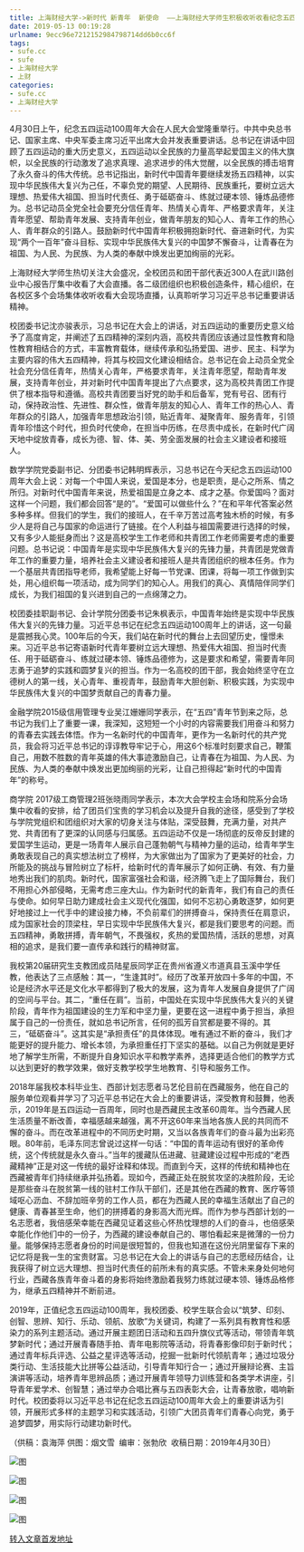 ```yaml
---
title: 上海财经大学->新时代 新青年  新使命  ——上海财经大学师生积极收听收看纪念五四运动100周年大会并热议新时代青年责任与担当 | sufe.cc
date: 2019-05-13 00:19:28
urlname: 9ecc96e7212152984798714dd6b0cc6f
tags: 
- sufe.cc
- sufe
- 上海财经大学
- 上财
categories:
- sufe.cc
- 上海财经大学
---
```



4月30日上午，纪念五四运动100周年大会在人民大会堂隆重举行。中共中央总书记、国家主席、中央军委主席习近平出席大会并发表重要讲话。总书记在讲话中回顾了五四运动的重大历史意义，五四运动以全民族的力量高举起爱国主义的伟大旗帜，以全民族的行动激发了追求真理、追求进步的伟大觉醒，以全民族的搏击培育了永久奋斗的伟大传统。总书记指出，新时代中国青年要继续发扬五四精神，以实现中华民族伟大复兴为己任，不辜负党的期望、人民期待、民族重托，要树立远大理想、热爱伟大祖国、担当时代责任、勇于砥砺奋斗、练就过硬本领、锤炼品德修为。总书记动员全党全社会要充分信任青年、热情关心青年、严格要求青年，关注青年愿望、帮助青年发展、支持青年创业，做青年朋友的知心人、青年工作的热心人、青年群众的引路人。鼓励新时代中国青年积极拥抱新时代、奋进新时代，为实现“两个一百年”奋斗目标、实现中华民族伟大复兴的中国梦不懈奋斗，让青春在为祖国、为人民、为民族、为人类的奉献中焕发出更加绚丽的光彩。

上海财经大学师生热切关注大会盛况，全校团员和团干部代表近300人在武川路创业中心报告厅集中收看了大会直播。各二级团组织也积极创造条件，精心组织，在各校区多个会场集体收听收看大会现场直播，认真聆听学习习近平总书记重要讲话精神。

校团委书记沈亦骏表示，习总书记在大会上的讲话，对五四运动的重要历史意义给予了高度肯定，并阐述了五四精神的深刻内涵，高校共青团应该通过显性教育和隐性教育相结合的方式，丰富教育载体，继续传承和弘扬爱国、进步、民主、科学为主要内容的伟大五四精神，将其与校园文化建设相结合。总书记在会上动员全党全社会充分信任青年，热情关心青年，严格要求青年，关注青年愿望，帮助青年发展，支持青年创业，并对新时代中国青年提出了六点要求，这为高校共青团工作提供了根本指导和遵循。高校共青团要当好党的助手和后备军，党有号召、团有行动，保持政治性、先进性、群众性，做青年朋友的知心人、青年工作的热心人、青年群众的引路人，加强青年思想政治引领，贴近青年、凝聚青年、服务青年，引领青年珍惜这个时代，担负时代使命，在担当中历练，在尽责中成长，在新时代广阔天地中绽放青春，成长为德、智、体、美、劳全面发展的社会主义建设者和接班人。

数学学院党委副书记、分团委书记韩明辉表示，习总书记在今天纪念五四运动100周年大会上说：对每一个中国人来说，爱国是本分，也是职责，是心之所系、情之所归。对新时代中国青年来说，热爱祖国是立身之本、成才之基。你爱国吗？面对这样一个问题，我们都会回答“是的”。“爱国可以做些什么？”在和平年代答案必然多种多样。但我们的学生，我们的接班人，在千辛万苦过高考独木桥的时候，有多少人是将自己与国家的命运进行了链接。在个人利益与祖国需要进行选择的时候，又有多少人能挺身而出？这是高校学生工作老师和共青团工作老师需要考虑的重要问题。总书记说：中国青年是实现中华民族伟大复兴的先锋力量，共青团是党做青年工作的重要力量，培养社会主义建设者和接班人是共青团组织的根本任务。作为一个基层共青团指导老师，我希望能上好每一节党课、团课，将每一项工作做到实处，用心组织每一项活动，成为同学们的知心人。用我们的真心、真情陪伴同学们成长，为我们祖国的复兴进到自己的一点绵薄之力。

校团委挂职副书记、会计学院分团委书记朱枫表示，中国青年始终是实现中华民族伟大复兴的先锋力量。习近平总书记在纪念五四运动100周年上的讲话，这一句最是震撼我心灵。100年后的今天，我们站在新时代的舞台上去回望历史，憧憬未来。习近平总书记寄语新时代青年要树立远大理想、热爱伟大祖国、担当时代责任、用于砥砺奋斗、练就过硬本领、锤炼品德修为，这是要求和希望，需要青年同志勇于追梦的实践和圆梦复兴的担当。作为一名高校的团干部，我会始终坚守在立德树人的第一线，关心青年、重视青年，鼓励青年大胆创新、积极实践，为实现中华民族伟大复兴的中国梦贡献自己的青春力量。

金融学院2015级信用管理专业吴江姗姗同学表示，在“五四”青年节到来之际，总书记为我们上了重要一课，我深知，这短短一个小时的内容需要我们用奋斗和努力的青春去实践去体悟。作为一名新时代的中国青年，更作为一名新时代的共产党员，我会将习近平总书记的谆谆教导牢记于心，用这6个标准时刻要求自己，鞭策自己，用数不胜数的青年英雄的伟大事迹激励自己，让青春在为祖国、为人民、为民族、为人类的奉献中焕发出更加绚丽的光彩，让自己担得起“新时代的中国青年”的称号。

商学院 2017级工商管理2班张晓雨同学表示，本次大会学校主会场和院系分会场集中收看的安排，给了团员们宝贵的学习机会以及提升自我的途径，感受到了学校与学院党组织和团组织对大家的切身关注与体贴，深受鼓舞，充满力量，对共产党、共青团有了更深的认同感与归属感。五四运动不仅是一场彻底的反帝反封建的爱国学生运动，更是一场青年人展示自己蓬勃朝气与精神力量的运动，给青年学生勇敢表现自己的真实想法树立了榜样，为大家做出为了国家为了更美好的社会，力所能及的挑战与冒险树立了标杆，给新时代的青年展示了如何正确、有效、有力量地秀出我们的肌肉。新时代，国家富强社会和谐，经济腾飞走上了国际舞台，我们不用担心外部侵略，无需考虑三座大山。作为新时代的新青年，我们有自己的责任与使命。如何早日助力建成社会主义现代化强国，如何不忘初心勇敢逐梦，如何更好地接过上一代手中的建设接力棒，不负前辈们的拼搏奋斗，保持责任在肩意识，成为国家社会的顶梁柱，早日实现中华民族伟大复兴，都是我们要思考的问题。而五四精神，勇敢拼搏，青年朝气，不畏强权，炙热的爱国热情，活跃的思想，对真相的追求，是我们要一直传承和践行的精神财富。

我校第20届研究生支教团成员陆星辰同学正在贵州省遵义市道真县玉溪中学任教，他表达了三点感触：其一，“生逢其时”。经历了改革开放四十多年的中国，不论是经济水平还是文化水平都得到了极大的发展，这为青年人发展自身提供了广阔的空间与平台。其二，“重任在肩”。当前，中国处在实现中华民族伟大复兴的关键阶段，青年作为祖国建设的生力军和中坚力量，更要在这一进程中勇于担当，承担属于自己的一份责任，就如总书记所言，任何的孤芳自赏都是要不得的。其三，“砥砺奋斗”。这其实是“承担责任”的具体体现。唯有通过不断的奋斗，我们才能更好的提升能力、增长本领，为承担重任打下坚实的基础。以自己为例就是更好地了解学生所需，不断提升自身知识水平和教学素养，选择更适合他们的教学方式以达到更好的教学效果，做好支教学校学生地教育、引导和服务工作。

2018年届我校本科毕业生、西部计划志愿者马艺伦目前在西藏服务，他在自己的服务单位观看并学习了习近平总书记在大会上的重要讲话，深受教育和鼓舞，他表示，2019年是五四运动一百周年，同时也是西藏民主改革60周年。当今西藏人民生活质量不断改善，幸福感越来越强，离不开这60年来当地各族人民的共同而不懈的奋斗。而在改革进程中的不同历史时期，又当以各族青年们的奋斗最为出彩亮眼。80年前，毛泽东同志曾说过这样一句话：“中国的青年运动有很好的革命传统，这个传统就是永久奋斗。”当年的援藏队伍进藏、驻藏建设过程中形成的“老西藏精神”正是对这一传统的最好诠释和体现。而直到今天，这样的传统和精神也在西藏被青年们持续继承并弘扬着。现如今，西藏正处在脱贫攻坚的决胜阶段，无论是那些奋斗在脱贫第一线的驻村工作队干部们，还是其他在西藏的教育、医疗等领域呕心沥血、不辞加班辛劳的工作人员，都在为西藏人民的幸福生活献出了自己的健康、青春甚至生命，他们的拼搏着的身影高大而光辉。而作为参与西部计划的一名志愿者，我倍感荣幸能在西藏见证着这些心怀热忱理想的人们的奋斗，也倍感荣幸能化作他们中的一份子，为西藏的建设奉献自己的、哪怕看起来是微薄的一份力量。能够保持志愿者身份的时间是很短暂的，但我也知道在这份光阴里留存下来的记忆将是我一生的宝贵财富。习总书记在大会上的讲话与自己的志愿经历结合，让我获得了树立远大理想、担当时代责任的前所未有的真实感。不管未来身处何地何行业，西藏各族青年奋斗着的身影将始终激励着我努力练就过硬本领、锤炼品格修为，继承五四精神并不断前进。

2019年，正值纪念五四运动100周年，我校团委、校学生联合会以“筑梦、印刻、创智、思辨、知行、乐动、领航、放歌”为关键词，构建了一系列具有教育性和感染力的系列主题活动。通过开展主题团日活动和五四升旗仪式等活动，带领青年筑梦新时代；通过开展青春随手拍、青年电影院等活动，将青春影像印刻于新时代；通过青年标兵评选、公益之星评选等活动，挖掘一批新时代领航青年；通过垃圾分类行动、生活技能大比拼等公益活动，引导青年知行合一；通过开展辩论赛、主旨演讲等活动，培养青年思辨品质；通过开展青年领导力训练营和各类学术讲座，引导青年爱学术、创智慧；通过举办合唱比赛与五四表彰大会，让青春放歌，唱响新时代。校团委将以习近平总书记在纪念五四运动100周年大会上的重要讲话为引领，开展形式多样的主题学习和实践活动，引领广大团员青年们青春心向党，勇于追梦圆梦，用实际行动建功新时代。

（供稿：袁海萍 供图：烟文雪  编审：张勃欣  收稿日期：2019年4月30日）



![图](http://news.sufe.edu.cn/_upload/article/images/b7/53/6352522e4be88d8c4bdf6a0ba0b0/78dd8ccd-06d8-40ec-a5d2-5f8ca1bcf270.jpg)

![图](http://news.sufe.edu.cn/_upload/article/images/b7/53/6352522e4be88d8c4bdf6a0ba0b0/3f28779a-4e25-44d1-8acb-4b311ad3d14a.jpg)

![图](http://news.sufe.edu.cn/_upload/article/images/b7/53/6352522e4be88d8c4bdf6a0ba0b0/81d17440-26d0-4090-a842-7722614e07cc.jpg)

![图](http://news.sufe.edu.cn/_upload/article/images/b7/53/6352522e4be88d8c4bdf6a0ba0b0/96b3b0d0-1f72-441d-8f4b-a188238f4367.jpg)

[转入文章首发地址](http://news.sufe.edu.cn/d3/f9/c179a119801/page.htm)